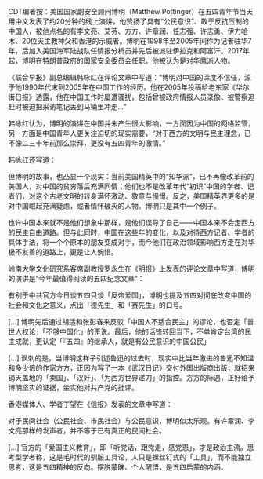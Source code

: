 CDT编者按：美国国家副安全顾问博明（Matthew Pottinger）在五四青年节当天用中文发表了约20分钟的线上演讲，他赞扬了具有“公民意识”、敢于反抗压制的中国人，被他点名的有李文亮、艾芬、方方、许章润、任志强、许志勇、伊力哈木、20位天主教神父和香港的示威者。博明在1998年至2005年间作为记者驻华7年，后加入美国海军陆战队任情报分析员并先后被派驻伊拉克和阿富汗。2017年起，博明在特朗普政府的国家安全委员会任职。他被认为是对华鹰派人物。

《联合早报》副总编辑韩咏红在评论文章中写道：“博明对中国的深度不信任，源于他1990年代末到2005年在中国工作的经历。他在2005年投稿给老东家《华尔街日报》透露，他在中国工作时屡遭骚扰，包括曾被政府情报人员录像、被警察追赶时被迫把采访笔记丢到马桶里冲走&#8230;”

韩咏红认为，博明的演讲在中国并未产生很大影响，一方面因为中国的网络监管，另一方面是中国青年人更关注迫切的现实需要，“对于西方的文明与民主理念，已不像二三十年前那么崇拜，更没有五四青年的激情。”

韩咏红还写道：

但博明的故事，也凸显一个现实：当前美国精英中的“知华派”，已不再像改革前的美国人，对中国的贫穷落后充满同情；他们也不是改革年代“初识”中国的学者、记者们，对这个古老文明的转身满怀激动、敬意与憧憬。反之，美国精英界更多的是对中国崛起充满疑虑，或者情怀破灭的人物。博明只是其中一个例子。

也许中国本来就不是他们想象中那样，是他们误导了自己——中国本来不会走西方的民主自由道路。但与此同时，中国在这些年的变化，以及对待西方记者、学者的具体手法，将一个个原本的朋友变成对手，而今他们在政治领域影响西方走在对华极不友善的道路上，更是让人惋惜。

岭南大学文化研究系客席副教授罗永生在《明报》上发表的评论文章中写道，博明的演讲是“今年最值得阅读的五四纪念文章”：

有别于中共官方今日谈五四只谈「反帝爱国」，博明也提及五四对彻底改变中国的社会和文化之意义，点出「德先生」和「赛先生」的口号。

[&#8230;] 博明先后通过胡适和张彭春来反驳「中国人不适合民主」的谬论，也否定「普世人权论」「不够中国化」的歪说。最后，他的话锋转回当下，不单肯定台湾的民主成就，更认定「『五四』的继承人，就是有公民意识的中国公民」

[&#8230;] 讽刺的是，当博明这样子引述鲁迅的过去时，现实中比当年激进的鲁迅不知温和多少倍的作家方方，正因为写了一本《武汉日记》交付外国出版商出版，就招来铺天盖地的「卖国」、「汉奸」、「为西方世界递刀」的指控。方方的际遇，正好给予博明坚实的证据，坐实他对共产党的批评。

香港媒体人、学者丁望在《信报》发表的文章中写道：

对于民间社会（公民社会、市民社会）与公民意识，博明似太乐观。有许章润、李文亮那样的发声者，并不等于已有真正的民间社会。

[&#8230;] 官方的「爱国主义教育」，即「听党话，跟党走，感党恩」，才是政治主流。思考型学者称，这是毛时代的驯服工具论，人只是螺丝钉式的「工具」，而不能独立思考，这是五四精神的反向。摆脱蒙昧、个人醒悟，是五四启蒙的内涵。


